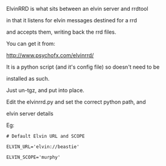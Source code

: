 ElvinRRD is what sits between an elvin server and rrdtool

in that it listens for elvin messages destined for a rrd

and accepts them, writing back the rrd files.



You can get it from:

http://www.psychofx.com/elvinrrd/



It is a python script (and it's config file) so doesn't need to be

installed as such.



Just un-tgz, and put into place.



Edit the elvinrrd.py and set the correct python path, and

elvin server details



Eg:

```
# Default Elvin URL and SCOPE

ELVIN_URL='elvin://beastie'

ELVIN_SCOPE='murphy'

```